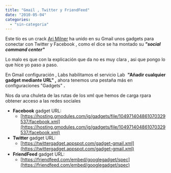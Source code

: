 ```yaml
---
title: "Gmail , Twitter y FriendFeed"
date: "2010-05-04"
categories: 
  - "sin-categoria"
---
```


Este tío es un crack [Ari Milner](https://www.google.com/buzz/arimilner/EZYXB8WviwV/Buzz-has-turned-my-Gmail-into-my-social-command) ha unido en su Gmail unos gadgets para conectar con Twitter y Facebook , como el dice se ha montado su **_"social command center"_**

Lo malo es que con la explicación que da no es muy clara , asi que pongo lo que hice yo paso a paso.

En Gmail configuración , Labs habilitamos el servicio Lab  **"Añadir cualquier gadget mediante URL" ,** ahora tenemos una pestaña más en configuraciones "Gadgets" **.**

Nos da una chuleta de las rutas de los xml que hemos de carga rpara obtener acceso a las redes sociales

- **Facebook** gadget URL:
    - [https://hosting.gmodules.com/ig/gadgets/file/104971404861070329537/facebook.xml](https://hosting.gmodules.com/ig/gadgets/file/104971404861070329537/facebook.xml)
- **Twitter** gadget URL:
    - [https://twittergadget.appspot.com/gadget-gmail.xml](https://twittergadget.appspot.com/gadget-gmail.xml)
- **FriendFeed** gadget URL:
    - [https://friendfeed.com/embed/googlegadget/spec](https://friendfeed.com/embed/googlegadget/spec)
